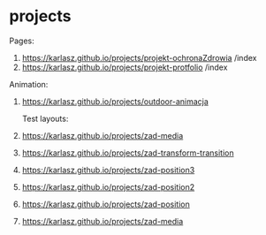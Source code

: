 # projects
Pages:
1. https://karlasz.github.io/projects/projekt-ochronaZdrowia
/index
2. https://karlasz.github.io/projects/projekt-protfolio
/index

Animation:
1. https://karlasz.github.io/projects/outdoor-animacja

   Test layouts:
1. https://karlasz.github.io/projects/zad-media
2. https://karlasz.github.io/projects/zad-transform-transition
3. https://karlasz.github.io/projects/zad-position3
4. https://karlasz.github.io/projects/zad-position2
5. https://karlasz.github.io/projects/zad-position
6. https://karlasz.github.io/projects/zad-media

